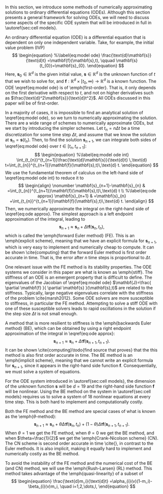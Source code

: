 In this section, we introduce some methods of numerically approximating solutions to ordinary differential equations (ODEs). Although this section presents a general framework for solving ODEs, we will need to discuss some aspects of the specific ODE system that will be introduced in full in \autoref{sec:cell models}.

An ordinary differential equation (ODE) is a differential equation that is dependent on only one independent variable. Take, for example, the initial value problem (IVP) $$
\begin{equation}
%\label{eq:model ode}
\frac{\text{d}\mathbf{s}}{\text{d}t} =\mathbf{f}(\mathbf{s},t), \qquad \mathbf{s}(t_{0})=\mathbf{s}_{0}.
\end{equation}
$$
Here, $\mathbf{s}_{0}\in \mathbb{R}^d$ is the given initial value, $\mathbf{s} \in \mathbb{R}^d$ is the unknown function of $t$ that we wish to solve for, and $\mathbf{f}:\mathbb{R}^d \times[t_{0},\infty)\to \mathbb{R}^d$ is a known function. The ODE \eqref{eq:model ode} is of \emph{first-order}. That is, it only depends on the first derivative with respect to $t$, and not on higher derivatives such as $\frac{\text{d}^2\mathbf{s}}{\text{d}t^2}$. All ODEs discussed in this paper will be of first-order.

In a majority of cases, it is impossible to find an analytical solution of \eqref{eq:model ode}, so we turn to numerically approximating the solution. There are a wide range of schemes to numerically approximate ODEs, but we start by introducing the simpler schemes. Let $t_{n}=n \Delta t$ be a time discretization for some time step $\Delta t$, and assume that we know the solution at $\mathbf{s}_{n}=\mathbf{s}(t_{n})$. Then, to find the solution $\mathbf{s}_{n+1}$, we can integrate both sides of \eqref{eq:model ode} over $t \in[t_{n},t_{n+1}]$: $$
\begin{equation}
%\label{eq:model ode int}
\int_{t_{n}}^{t_{n+1}}\frac{\text{d}\mathbf{s}}{\text{d}t} \,\text{d} t=\int_{t_{n}}^{t_{n+1}}\mathbf{f}(\mathbf{s},t)\,\text{d} t.
\end{equation}
$$
We use the fundamental theorem of calculus on the left-hand side of \eqref{eq:model ode int} to reduce it to $$
\begin{align}
\nonumber 
\mathbf{s}_{n+1}-\mathbf{s}_{n} & =\int_{t_{n}}^{t_{n+1}}\mathbf{f}(\mathbf{s},t)\,\text{d} t \\
%\label{eq:ode approx}
\mathbf{s}_{n+1} & =\mathbf{s}_{n} +\int_{t_{n}}^{t_{n+1}}\mathbf{f}(\mathbf{s},t)\,\text{d} t.
\end{align}
$$
Then, we numerically approximate the integral on the right-hand side of \eqref{eq:ode approx}. The simplest approach is a left endpoint approximation of the integral, leading to $$
\begin{equation}
%\label{eq:fwd euler}
\mathbf{s}_{n+1}  \approx \mathbf{s}_{n} +\Delta t\mathbf{f}(\mathbf{s}_{n},t_{n}),
\end{equation}
$$
which is called the \emph{forward Euler method} (FE). This is an \emph{explicit scheme}, meaning that we have an explicit formula for $\mathbf{s}_{n+1}$, which is very easy to implement and numerically cheap to compute. It can be shown \cite{computing} that the forward Euler method is first order accurate in time. That is, the error after $n$ time steps is proportional to $\Delta t$.

One relevant issue with the FE method is its stability properties. The ODE systems we consider in this paper are what is known as \emph{stiff}. The stiffness of an ODE is an emergent property that is difficult to define. The eigenvalues of the Jacobian of \eqref{eq:model ode} $\mathbf{J}=\frac{ \partial \mathbf{f} }{ \partial \mathbf{s} }(\mathbf{s},t)$ are related to the stiffness. Typically, large negative eigenvalues correlate with the stiffness of the problem \cite{marsh2012}. Some ODE solvers are more susceptible to stiffness, in particular the FE method. Attempting to solve a stiff ODE with one of these susceptible solvers leads to rapid oscillations in the solution if the step size $\Delta t$ is not small enough. 

A method that is more resilient to stiffness is the \emph{backwards Euler method} (BE), which can be obtained by using a right endpoint approximation of the integral in \eqref{eq:ode approx}: $$
\begin{equation}
%\label{eq:bwd euler}
\mathbf{s}_{n+1}  \approx \mathbf{s}_{n} +\Delta t\mathbf{f}(\mathbf{s}_{n+1},t_{n+1}).
\end{equation}
$$
It can be shown \cite{computing}\todo{find source that proves} that the this method is also first order accurate in time. The BE method is an \emph{implicit scheme}, meaning that we cannot write an explicit formula for $\mathbf{s}_{n+1}$, since it appears in the right-hand side function $\mathbf{f}$. Consequentially, we must solve a system of equations. 

For the ODE system introduced in \autoref{sec:cell models}, the dimension of the unknown function $\mathbf{s}$ will be $d=19$ and the right-hand side function $\mathbf{f}$ will be nonlinear. Using the BE method on the system in \autoref{sec:cell models} requires us to solve a system of $18$ nonlinear equations at every time step. This is both hard to implement and computationally costly.

Both the FE method and the BE method are special cases of what is known as the \emph{$\theta$-method}: $$
\begin{equation}
\mathbf{s}_{n+1}\approx \mathbf{s}_{n}+\theta \Delta t\mathbf{f}(\mathbf{s}_{n},t_{n})+(1-\theta)\Delta t\mathbf{f}(\mathbf{s}_{n+1},t_{n+1}).
\end{equation}
$$
When $\theta=1$ we get the FE method, when $\theta=0$ we get the BE method, and when $\theta=\frac{1}{2}$ we get the \emph{Crank-Nicolson scheme} (CN). The CN scheme is second order accurate in time \cite{}, in contrast to the Euler methods. It is also implicit, making it equally hard to implement and numerically costly as the BE method. 

To avoid the instability of the FE method and the numerical cost of the BE (and CN) method, we will use the \emph{Rush-Larsen} (RL) method. This method takes advantage of the \emph{quasi-linearity} of a subset of 
$$
\begin{equation} 
    \frac{\text{d}m_i}{\text{d}t} =\alpha_{i}(v)(1-m_i)-\beta_{i}(v)m_i, \quad i=1,2,\dots,l,
\end{equation}
$$